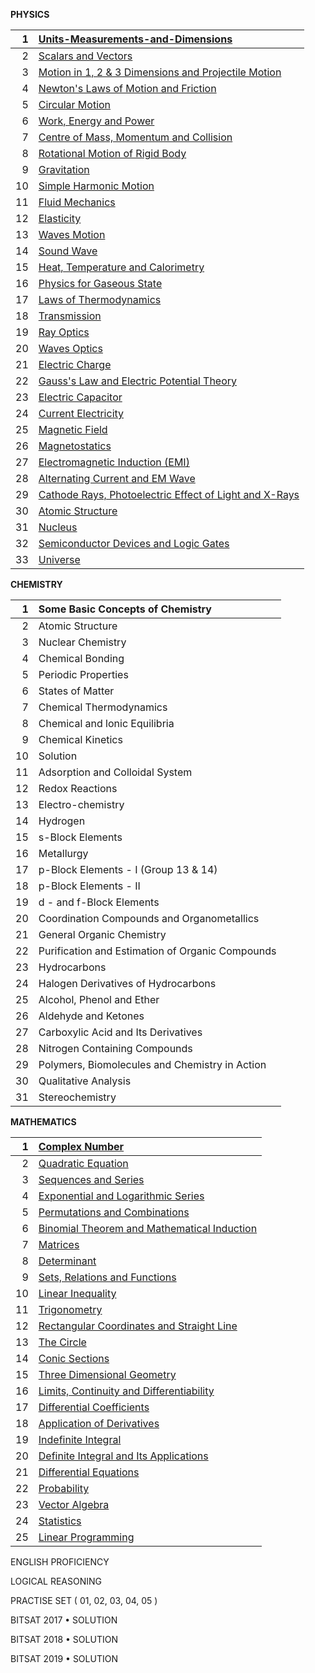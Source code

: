 **PHYSICS**

| 1 | [Units-Measurements-and-Dimensions](https://drive.google.com/file/d/1is34qVMC0qc6GbhQt09basr68h1MucuO/view?usp=drive_link) |
| ----: | :---- |
| 2 |  [Scalars and Vectors](https://drive.google.com/file/d/1ZXt0ZIrsw1wldizETk2qk8l61eWcKGIn/view?usp=drive_link) |
| 3 |  [Motion in 1, 2 & 3 Dimensions and Projectile Motion](https://drive.google.com/file/d/1CN8T8MgndtZpxeEk8IK2Upj6OqPOSFZA/view?usp=drive_link) |
| 4 |  [Newton's Laws of Motion and Friction](https://drive.google.com/file/d/119Nd-9br07gH7B_4R0pqS-zEh8nkQCJ9/view?usp=drive_link) |
| 5 |  [Circular Motion](https://drive.google.com/file/d/17QL8FM7vvRbmOHtFKUoFRCmLS4LMAbu-/view?usp=drive_link) |
| 6 |  [Work, Energy and Power](https://drive.google.com/file/d/1FHxmrFcZ5-edYySGjN6MOEq4qbZEetrN/view?usp=drive_link) |
| 7 |  [Centre of Mass, Momentum and Collision](https://drive.google.com/file/d/14kRPlWxm82oaJUL73wuNVYAPyKLtBCW-/view?usp=drive_link) |
| 8 |  [Rotational Motion of Rigid Body](https://drive.google.com/file/d/1QNKKcLm4TPjpTfxCDl15PNP5a7AzeTCR/view?usp=drive_link) |
| 9 |  [Gravitation](https://drive.google.com/file/d/1y_vFBmgtEB-6g19-84zJcNV2t07lZLFR/view?usp=drive_link) |
| 10 |  [Simple Harmonic Motion](https://drive.google.com/file/d/1VRzBKTYW9rP5R9mNx-dhpwQhK4C8KD5g/view?usp=drive_link) |
| 11 |  [Fluid Mechanics](https://drive.google.com/file/d/1MmccX_1o6NF5uqMDHlAYIV0zr5HNs_Cr/view?usp=drive_link) |
| 12 |  [Elasticity](https://drive.google.com/file/d/128vejXbPZ-76Ny6j9GZRYDgI5w0CJdzy/view?usp=drive_link) |
| 13 |  [Waves Motion](https://drive.google.com/file/d/1K6W8EuHmDGBbzMckMtyYtUGSQdh3SuIt/view?usp=drive_link) |
| 14 |  [Sound Wave](https://drive.google.com/file/d/1Hpe2ijM8V6D0d4dfrCyaW4RvM1xKcV0B/view?usp=drive_link) |
| 15 |  [Heat, Temperature and Calorimetry](https://drive.google.com/file/d/15T8EIuYLZUZdFB5IUPu8GHKLlMYD1mJx/view?usp=drive_link) |
| 16 |  [Physics for Gaseous State](https://drive.google.com/file/d/1AvgA8U6oMTAeleGrCKnkEAQa3-B5C4uu/view?usp=drive_link) |
| 17 |  [Laws of Thermodynamics](https://drive.google.com/file/d/1dAd1dJ2UsKP-wo3fRQzfokQzwKoKT85T/view?usp=drive_link) |
| 18 |  [Transmission](https://drive.google.com/file/d/1uX_SPfuUsfwb0mvWODsRMNjGNNMtMG4s/view?usp=drive_link) |
| 19 |  [Ray Optics](https://drive.google.com/file/d/1plZFExZ45tcBk_l_LEyepmFdy8w4Y3KQ/view?usp=drive_link) |
| 20 |  [Waves Optics](https://drive.google.com/file/d/1QfLxvdG42G83-cFgP_ZDQUol1l6xHExu/view?usp=drive_link) |
| 21 |  [Electric Charge](https://drive.google.com/file/d/1aVlIdg8DeBEi2p-zHupGUEVVoF_YTUgD/view?usp=drive_link) |
| 22 |  [Gauss's Law and Electric Potential Theory](https://drive.google.com/file/d/16ESRawL9Vkm8ieOG8KZx5gHNlsD77pJf/view?usp=drive_link) |
| 23 |  [Electric Capacitor](https://drive.google.com/file/d/11bteeYWpRMYgUYxC38SgG0F17G2-J0L8/view?usp=drive_link) |
| 24 |  [Current Electricity](https://drive.google.com/file/d/1QR97JxSF66CctXLcMHSua6kpFV6m7pSj/view?usp=drive_link) |
| 25 |  [Magnetic Field](https://drive.google.com/file/d/1_7TfskZFxDbGpwrI4FbFEE0SwjmDICQK/view?usp=drive_link) |
| 26 |  [Magnetostatics](https://drive.google.com/file/d/1XVcL5Wpe7O3eQ2wkILjSyYxl1YI4fuP_/view?usp=drive_link) |
| 27 |  [Electromagnetic Induction (EMI)](https://drive.google.com/file/d/1JCbnhI2ViEcSmfH6RMMfbwLoF4Y-CYim/view?usp=drive_link) |
| 28 |  [Alternating Current and EM Wave](https://drive.google.com/file/d/1CkaiKsIjpgPJ1Rkp7cw5rTmv70IT8Sxq/view?usp=drive_link) |
| 29 |  [Cathode Rays, Photoelectric Effect of Light and X-Rays](https://drive.google.com/file/d/1VY9gQWPjIQ9_LxGp_q92vIb1zVl-nkTn/view?usp=drive_link) |
| 30 |  [Atomic Structure](https://drive.google.com/file/d/1A2v3xdvkajjn5bMaFkTs-GY-1htoH-Mr/view?usp=drive_link) |
| 31 |  [Nucleus](https://drive.google.com/file/d/1XhiqCHQee5BcaXggdaSFvrJFJTx-vUnu/view?usp=drive_link) |
| 32 |  [Semiconductor Devices and Logic Gates](https://drive.google.com/file/d/1U9bkov37uPA5zcIuDrM-6xduuluZqWJ2/view?usp=drive_link) |
| 33 |  [Universe](https://drive.google.com/file/d/1bReBSFc1sehb3vQX7-bY-CA47gEsA3Tj/view?usp=drive_link) |

**CHEMISTRY**

| 1 |  Some Basic Concepts of Chemistry |
| ----: | :---- |
| 2 |  Atomic Structure |
| 3 |  Nuclear Chemistry |
| 4 |  Chemical Bonding |
| 5 |  Periodic Properties |
| 6 |  States of Matter |
| 7 |  Chemical Thermodynamics |
| 8 |  Chemical and lonic Equilibria |
| 9 |  Chemical Kinetics |
| 10 |  Solution |
| 11 |  Adsorption and Colloidal System |
| 12 |  Redox Reactions |
| 13 |  Electro-chemistry |
| 14 |  Hydrogen |
| 15 |  s-Block Elements |
| 16 |  Metallurgy |
| 17 |  p-Block Elements \- I (Group 13 & 14\) |
| 18 |  p-Block Elements \- II |
| 19 |  d \- and f-Block Elements |
| 20 |  Coordination Compounds and Organometallics |
| 21 |  General Organic Chemistry |
| 22 |  Purification and Estimation of Organic Compounds |
| 23 |  Hydrocarbons |
| 24 |  Halogen Derivatives of Hydrocarbons |
| 25 |  Alcohol, Phenol and Ether |
| 26 |  Aldehyde and Ketones |
| 27 |  Carboxylic Acid and Its Derivatives |
| 28 |  Nitrogen Containing Compounds |
| 29 |  Polymers, Biomolecules and Chemistry in Action |
| 30 |  Qualitative Analysis |
| 31 |  Stereochemistry |

**MATHEMATICS**

| 1 |  [Complex Number](https://drive.google.com/file/d/1TCaHkjHwxc4T17nKqbojLk28ACjylweO/view?usp=drive_link) |
| ----: | :---- |
| 2 |  [Quadratic Equation](https://drive.google.com/file/d/1369lZyc5e_krmAFPMuTuxSr-TRE8hRlQ/view?usp=drive_link) |
| 3 |  [Sequences and Series](https://drive.google.com/file/d/1FJSvVpCvTbxIAOVqCWiZc7ZP7g-rCFke/view?usp=drive_link) |
| 4 |  [Exponential and Logarithmic Series](https://drive.google.com/file/d/1ZP8gvbpIdLxbULW_-qEN3EWCOTwbH-WA/view?usp=drive_link) |
| 5 |  [Permutations and Combinations](https://drive.google.com/file/d/1Tpg51sIzLELjWrK8cmEa4Fa78PO_yvjs/view?usp=drive_link) |
| 6 |  [Binomial Theorem and Mathematical Induction](https://drive.google.com/file/d/113mjc4rm8qBQ6Kh50QE4Tf5V9q9xjJDw/view?usp=drive_link) |
| 7 |  [Matrices](https://drive.google.com/file/d/13ekWXvoVLUtQxDmavnhhi-RSZ2SLyDiX/view?usp=drive_link) |
| 8 |  [Determinant](https://drive.google.com/file/d/1SxOQIAU0trBvaV7aw6wSgNolQV2WG_xO/view?usp=drive_link) |
| 9 |  [Sets, Relations and Functions](https://drive.google.com/file/d/1DoZfpPGATffvZLQM9dZWgrGwqbn2lLxK/view?usp=drive_link) |
| 10 |  [Linear Inequality](https://drive.google.com/file/d/1OoPK2Ae7C9u-p13Vgqtt65in7m448DUD/view?usp=drive_link) |
| 11 |  [Trigonometry](https://drive.google.com/file/d/1NVWSLGFqm_sgHBV9spbEa5Z8_JTkHoca/view?usp=drive_link) |
| 12 |  [Rectangular Coordinates and Straight Line](https://drive.google.com/file/d/11fYo-Z1v_pIxox4Zn-I1Jz1HZvEIA0mQ/view?usp=drive_link) |
| 13 |  [The Circle](https://drive.google.com/file/d/1tlYlOhaanns6RnRfJlAL_wNOXn6iehLc/view?usp=drive_link) |
| 14 |  [Conic Sections](https://drive.google.com/file/d/1BgaVwQV35SnuwzpsBrN61SB85ILF0b1x/view?usp=drive_link) |
| 15 |  [Three Dimensional Geometry](https://drive.google.com/file/d/184z-IwXkMuhEWIP9tszBL9XEl0Z8o0Yv/view?usp=drive_link) |
| 16 |  [Limits, Continuity and Differentiability](https://drive.google.com/file/d/1LeuXxXq0LFbTMAWsod9YhVuEsIrSxF0A/view?usp=drive_link) |
| 17 |  [Differential Coefficients](https://drive.google.com/file/d/1a8j7MXRSppsTr7ibesLLRHkT6BZZmlo1/view?usp=drive_link) |
| 18 |  [Application of Derivatives](https://drive.google.com/file/d/1F197WRamDBwX37UZZk5solwu5gfJJO3-/view?usp=drive_link) |
| 19 |  [Indefinite Integral](https://drive.google.com/file/d/1_BaDo35sThGYm5bzJ-rs62rb0jAclKd4/view?usp=drive_link) |
| 20 |  [Definite Integral and Its Applications](https://drive.google.com/file/d/1Ry4Axmn3VXFHJbsoNhf0nEcnz8Ld2NkS/view?usp=drive_link) |
| 21 |  [Differential Equations](https://drive.google.com/file/d/1DVyHG8fGaEGy3FztwLv19HIJ5G4U_hZy/view?usp=drive_link) |
| 22 |  [Probability](https://drive.google.com/file/d/18KiFiWx0J5Xfx4ELPyNQeO5L9NOy6kzU/view?usp=drive_link) |
| 23 |  [Vector Algebra](https://drive.google.com/file/d/1yD-hQL3P5b5DrRvM-tbcpiNpV-b8ZdS3/view?usp=drive_link) |
| 24 |  [Statistics](https://drive.google.com/file/d/1shtKRBVGS8QMqeRWjrwlfEciyETDgs23/view?usp=drive_link) |
| 25 |  [Linear Programming](https://drive.google.com/file/d/1iaQrG3vI1aC_cC_y2QrqcMM5sCYPf4AZ/view?usp=drive_link) |

 

ENGLISH PROFICIENCY 

LOGICAL REASONING 

PRACTISE SET ( 01, 02, 03, 04, 05 )

BITSAT 2017 • SOLUTION

BITSAT 2018 • SOLUTION

BITSAT 2019 • SOLUTION

